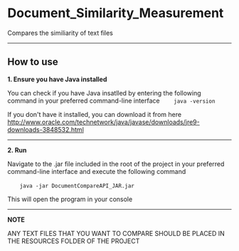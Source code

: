 # Document_Similarity_Measurement
Compares the similiarity of text files
***
## How to use

**1. Ensure you have Java installed**

You can check if you have Java insatlled by entering the following command in your preferred command-line interface
&nbsp;&nbsp;&nbsp;&nbsp;&nbsp;&nbsp;&nbsp;```java -version```

If you don't have it installed, you can download it from here
http://www.oracle.com/technetwork/java/javase/downloads/jre9-downloads-3848532.html

***

**2. Run**

Navigate to the .jar file included in the root of the project in your preferred command-line interface and execute the following command

&nbsp;&nbsp;&nbsp;&nbsp;&nbsp;&nbsp;&nbsp;```java -jar DocumentCompareAPI_JAR.jar```

This will open the program in your console

***

**NOTE**

ANY TEXT FILES THAT YOU WANT TO COMPARE SHOULD BE PLACED IN THE RESOURCES FOLDER OF THE PROJECT

